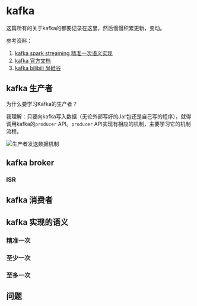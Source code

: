# kafka

这篇所有的关于kafka的都要记录在这里，然后慢慢积累更新，变动。

参考资料：
1. [kafka spark streaming 精准一次语义实现](https://databricks.com/blog/2015/03/30/improvements-to-kafka-integration-of-spark-streaming.html)
2. [kafka 官方文档](https://kafka.apache.org/documentation.html#simpleconsumerapi)
3. [kafka bilibili 尚硅谷](https://kafka.apache.org/documentation.html#simpleconsumerapi)
## kafka 生产者
为什么要学习Kafka的生产者？ 

我理解：只要向kafka写入数据（无论外部写好的Jar包还是自己写的程序），就得调用kafka的`producer` API。`producer` API实现有相应的机制，主要学习它的机制流程。

![生产者发送数据机制]()


## kafka broker

### ISR
### 

## kafka 消费者

## kafka 实现的语义

### 精准一次

### 至少一次

### 至多一次

## 问题
